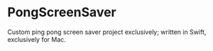 # PongScreenSaver

Custom ping pong screen saver project exclusively; written in Swift, exclusively for Mac.
